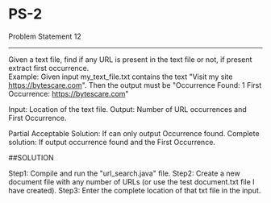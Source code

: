 # PS-2
Problem Statement 12 
__________________ 
Given a text file, find if any URL is present in the text file or not, if present extract first occurrence.  
Example: Given input my_text_file.txt contains the text "Visit my site https://bytescare.com".
Then the output must be "Occurrence Found: 1 First Occurrence: https://bytescare.com" 

Input: Location of the text file.
Output: Number of URL occurrences and First Occurrence. 

Partial Acceptable Solution: If can only output Occurrence found.
Complete solution: If output occurrence found and the First Occurrence.


##SOLUTION

Step1: Compile and run the "url_search.java" file.
Step2: Create a new document file with any number of URLs (or use the test document.txt file I have created).
Step3: Enter the complete location of that txt file in the input.
